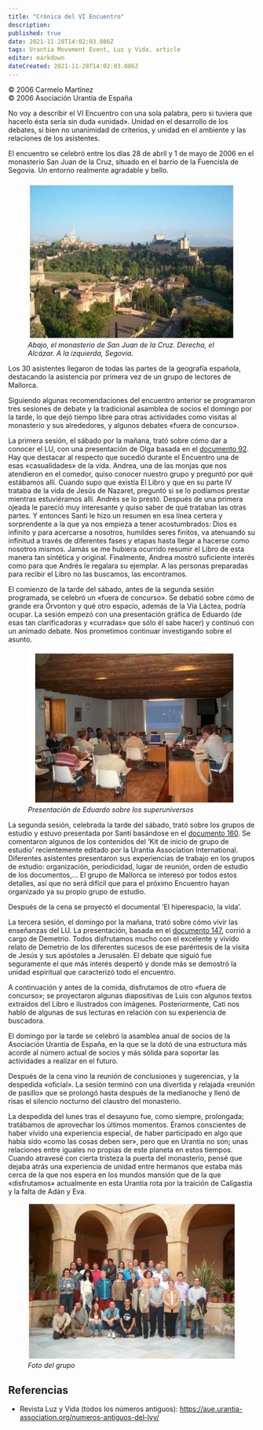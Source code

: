```yaml
---
title: "Crónica del VI Encuentro"
description: 
published: true
date: 2021-11-28T14:02:03.086Z
tags: Urantia Movement Event, Luz y Vida, article
editor: markdown
dateCreated: 2021-11-28T14:02:03.086Z
---
```


<p class="v-card v-sheet theme--light grey lighten-3 px-2">© 2006 Carmelo Martínez<br>© 2006 Asociación Urantia de España</p>

No voy a describir el VI Encuentro con una sola palabra, pero si tuviera que hacerlo ésta sería sin duda «unidad». Unidad en el desarrollo de los debates, si bien no unanimidad de criterios, y unidad en el ambiente y las relaciones de los asistentes.

El encuentro se celebró entre los días 28 de abril y 1 de mayo de 2006 en el monasterio San Juan de la Cruz, situado en el barrio de la Fuencisla de Segovia. Un entorno realmente agradable y bello.

<figure id="Figure_1" class="image urantiapedia">
<img src="/image/article/Luz_y_Vida/LyV5/06.jpg">
<figcaption><em>Abajo, el monasterio de San Juan de la Cruz. Derecha, el Alcázar. A la izquierda, Segovia.</em></figcaption>
</figure>

Los 30 asistentes llegaron de todas las partes de la geografía española, destacando la asistencia por primera vez de un grupo de lectores de Mallorca.

Siguiendo algunas recomendaciones del encuentro anterior se programaron tres sesiones de debate y la tradicional asamblea de socios el domingo por la tarde, lo que dejó tiempo libre para otras actividades como visitas al monasterio y sus alrededores, y algunos debates «fuera de concurso».

La primera sesión, el sábado por la mañana, trató sobre cómo dar a conocer el LU, con una presentación de Olga basada en el [documento 92](/es/The_Urantia_Book/92). Hay que destacar al respecto que sucedió durante el Encuentro una de esas «casualidades» de la vida. Andrea, una de las monjas que nos atendieron en el comedor, quiso conocer nuestro grupo y preguntó por qué estábamos allí. Cuando supo que existía El Libro y que en su parte IV trataba de la vida de Jesús de Nazaret, preguntó si se lo podíamos prestar mientras estuviéramos allí. Andrés se lo prestó. Después de una primera ojeada le pareció muy interesante y quiso saber de qué trataban las otras partes. Y entonces Santi le hizo un resumen en esa línea certera y sorprendente a la que ya nos empieza a tener acostumbrados: Dios es infinito y para acercarse a nosotros, humildes seres finitos, va atenuando su infinitud a través de diferentes fases y etapas hasta llegar a hacerse como nosotros mismos. Jamás se me hubiera ocurrido resumir el Libro de esta manera tan sintética y original. Finalmente, Andrea mostró suficiente interés como para que Andrés le regalara su ejemplar. A las personas preparadas para recibir el Libro no las buscamos, las encontramos.

El comienzo de la tarde del sábado, antes de la segunda sesión programada, se celebró un «fuera de concurso». Se debatió sobre cómo de grande era Órvonton y qué otro espacio, además de la Vía Láctea, podría ocupar. La sesión empezó con una presentación gráfica de Eduardo (de esas tan clarificadoras y «curradas» que sólo él sabe hacer) y continuó con un animado debate. Nos prometimos continuar investigando sobre el asunto.

<figure id="Figure_1" class="image urantiapedia">
<img src="/image/article/Luz_y_Vida/LyV5/07.jpg">
<figcaption><em>Presentación de Eduardo sobre los superuniversos</em></figcaption>
</figure>

La segunda sesión, celebrada la tarde del sábado, trató sobre los grupos de estudio y estuvo presentada por Santi basándose en el [documento 160](/es/The_Urantia_Book/160). Se comentaron algunos de los contenidos del ‘Kit de inicio de grupo de estudio’ recientemente editado por la Urantia Association International. Diferentes asistentes presentaron sus experiencias de trabajo en los grupos de estudio: organización, periodicidad, lugar de reunión, orden de estudio de los documentos,... El grupo de Mallorca se interesó por todos estos detalles, así que no será difícil que para el próximo Encuentro hayan organizado ya su propio grupo de estudio.

Después de la cena se proyectó el documental ‘El hiperespacio, la vida’.

La tercera sesión, el domingo por la mañana, trató sobre cómo vivir las enseñanzas del LU. La presentación, basada en el [documento 147](/es/The_Urantia_Book/147), corrió a cargo de Demetrio. Todos disfrutamos mucho con el excelente y vivido relato de Demetrio de los diferentes sucesos de ese paréntesis de la visita de Jesús y sus apóstoles a Jerusalén. El debate que siguió fue seguramente el que más interés despertó y donde más se demostró la unidad espiritual que caracterizó todo el encuentro.

A continuación y antes de la comida, disfrutamos de otro «fuera de concurso»; se proyectaron algunas diapositivas de Luis con algunos textos extraídos del Libro e ilustrados con imágenes. Posteriormente, Cati nos habló de algunas de sus lecturas en relación con su experiencia de buscadora.

El domingo por la tarde se celebró la asamblea anual de socios de la Asociación Urantia de España, en la que se la dotó de una estructura más acorde al número actual de socios y más sólida para soportar las actividades a realizar en el futuro.

Después de la cena vino la reunión de conclusiones y sugerencias, y la despedida «oficial». La sesión terminó con una divertida y relajada «reunión de pasillo» que se prolongó hasta después de la medianoche y llenó de risas el silencio nocturno del claustro del monasterio.

La despedida del lunes tras el desayuno fue, como siempre, prolongada; tratábamos de aprovechar los últimos momentos. Éramos conscientes de haber vivido una experiencia especial, de haber participado en algo que había sido «como las cosas deben ser», pero que en Urantia no son; unas relaciones entre iguales no propias de este planeta en estos tiempos. Cuando atravesé con cierta tristeza la puerta del monasterio, pensé que dejaba atrás una experiencia de unidad entre hermanos que estaba más cerca de la que nos espera en los mundos mansión que de la que «disfrutamos» actualmente en esta Urantia rota por la traición de Caligastia y la falta de Adán y Eva.

<figure id="Figure_1" class="image urantiapedia">
<img src="/image/article/Luz_y_Vida/LyV5/08.jpg">
<figcaption><em>Foto del grupo</em></figcaption>
</figure>

## Referencias

- Revista Luz y Vida (todos los números antiguos): https://aue.urantia-association.org/numeros-antiguos-del-lyv/

